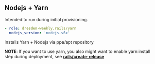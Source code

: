 ## Nodejs + Yarn

Intended to run during initial provisioning.

```yaml
- role: dresden-weekly.rails/yarn
  nodejs_version: 'nodejs-v6x'
```

Installs Yarn + Nodejs via ppa/apt repository

**NOTE**: If you want to use yarn, you also might want to enable yarn:install step during deployment, see [**rails/create-release**](https://github.com/dresden-weekly/ansible-rails/tree/develop/rails/create-release)


